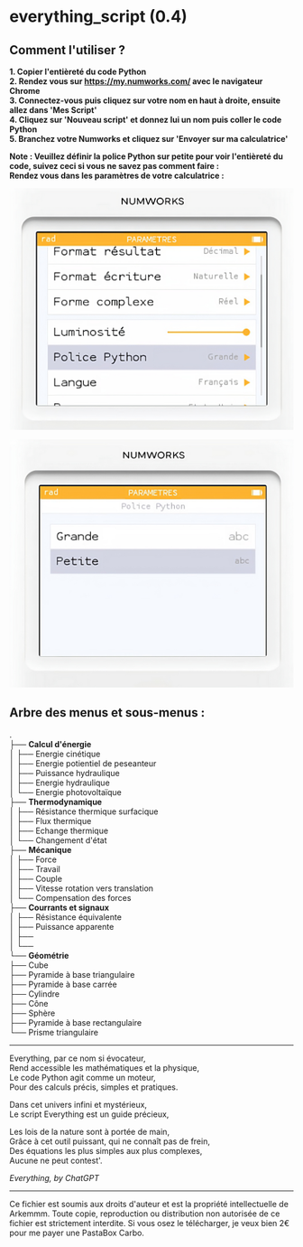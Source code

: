 # everything_script (0.4)  

## Comment l'utiliser ?  
**1. Copier l'entièreté du code Python**  
**2. Rendez vous sur https://my.numworks.com/ avec le navigateur Chrome**  
**3. Connectez-vous puis cliquez sur votre nom en haut à droite, ensuite allez dans 'Mes Script'**  
**4. Cliquez sur 'Nouveau script' et donnez lui un nom puis coller le code Python**    
**5. Branchez votre Numworks et cliquez sur 'Envoyer sur ma calculatrice'**  

**Note : Veuillez définir la police Python sur petite pour voir l'entièreté du code, suivez ceci si vous ne savez pas comment faire :**  
**Rendez vous dans les paramètres de votre calculatrice :**  

![1.](https://github.com/Arkemmm/everything_script/blob/main/numworks.png)  


![2.](https://github.com/Arkemmm/everything_script/blob/main/numworks_2.png) 




## Arbre des menus et sous-menus :  

.  
├── **Calcul d'énergie**  
│   ├── Energie cinétique  
│   ├── Energie potientiel de peseanteur  
│   ├── Puissance hydraulique   
│   ├── Energie hydraulique   
│   └── Energie photovoltaïque  
├── **Thermodynamique**  
│   ├── Résistance thermique surfacique  
│   ├── Flux thermique  
│   ├── Echange thermique  
│   └── Changement d'état  
├── **Mécanique**   
│   ├── Force   
│   ├── Travail   
│   ├── Couple     
│   ├── Vitesse rotation vers translation  
│   └── Compensation des forces    
├── **Courrants et signaux**  
│   ├── Résistance équivalente  
│   ├── Puissance apparente    
│   ├──   
│   └──   
└── **Géométrie**  
    ├── Cube  
    ├── Pyramide à base triangulaire     
    ├── Pyramide à base carrée   
    ├── Cylindre  
    ├── Cône  
    ├── Sphère  
    ├── Pyramide à base rectangulaire  
    └── Prisme triangulaire  


---


Everything, par ce nom si évocateur,  
Rend accessible les mathématiques et la physique,  
Le code Python agit comme un moteur,  
Pour des calculs précis, simples et pratiques.  

Dans cet univers infini et mystérieux,  
Le script Everything est un guide précieux,  

Les lois de la nature sont à portée de main,  
Grâce à cet outil puissant, qui ne connaît pas de frein,  
Des équations les plus simples aux plus complexes,  
Aucune ne peut contest'.  

*Everything, by ChatGPT*

---

Ce fichier est soumis aux droits d'auteur et est la propriété intellectuelle de Arkemmm.
Toute copie, reproduction ou distribution non autorisée de ce fichier est strictement interdite.
Si vous osez le télécharger, je veux bien 2€ pour me payer une PastaBox Carbo.
